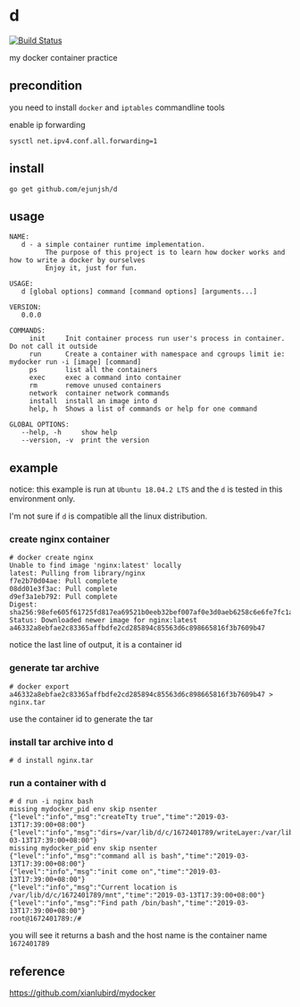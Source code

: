 # d

[![Build Status](https://travis-ci.org/ejunjsh/d.svg?branch=master)](https://travis-ci.org/ejunjsh/d)

my docker container practice


## precondition

you need to install `docker`  and `iptables` commandline tools

enable ip forwarding 

    sysctl net.ipv4.conf.all.forwarding=1

## install

    go get github.com/ejunjsh/d
   
## usage

    NAME:
       d - a simple container runtime implementation.
             The purpose of this project is to learn how docker works and how to write a docker by ourselves
             Enjoy it, just for fun.
    
    USAGE:
       d [global options] command [command options] [arguments...]
    
    VERSION:
       0.0.0
    
    COMMANDS:
         init     Init container process run user's process in container. Do not call it outside
         run      Create a container with namespace and cgroups limit ie: mydocker run -i [image] [command]
         ps       list all the containers
         exec     exec a command into container
         rm       remove unused containers
         network  container network commands
         install  install an image into d
         help, h  Shows a list of commands or help for one command
    
    GLOBAL OPTIONS:
       --help, -h     show help
       --version, -v  print the version


## example

notice: this example is run at `Ubuntu 18.04.2 LTS` and the `d` is tested in this environment only. 

I'm not sure if `d` is compatible all the linux distribution.

### create nginx container

    # docker create nginx
    Unable to find image 'nginx:latest' locally
    latest: Pulling from library/nginx
    f7e2b70d04ae: Pull complete 
    08dd01e3f3ac: Pull complete 
    d9ef3a1eb792: Pull complete 
    Digest: sha256:98efe605f61725fd817ea69521b0eeb32bef007af0e3d0aeb6258c6e6fe7fc1a
    Status: Downloaded newer image for nginx:latest
    a46332a8ebfae2c83365affbdfe2cd285894c85563d6c898665816f3b7609b47
    
notice the last line of output, it is a container id
    
### generate tar archive 

    # docker export a46332a8ebfae2c83365affbdfe2cd285894c85563d6c898665816f3b7609b47 > nginx.tar
    
use the container id to generate the tar

### install tar archive into d
     
    # d install nginx.tar
    
### run a container with d

    # d run -i nginx bash
    missing mydocker_pid env skip nsenter
    {"level":"info","msg":"createTty true","time":"2019-03-13T17:39:00+08:00"}
    {"level":"info","msg":"dirs=/var/lib/d/c/1672401789/writeLayer:/var/lib/d/i/nginx","time":"2019-03-13T17:39:00+08:00"}
    missing mydocker_pid env skip nsenter
    {"level":"info","msg":"command all is bash","time":"2019-03-13T17:39:00+08:00"}
    {"level":"info","msg":"init come on","time":"2019-03-13T17:39:00+08:00"}
    {"level":"info","msg":"Current location is /var/lib/d/c/1672401789/mnt","time":"2019-03-13T17:39:00+08:00"}
    {"level":"info","msg":"Find path /bin/bash","time":"2019-03-13T17:39:00+08:00"}
    root@1672401789:/#
    
you will see it returns a bash and the host name is the container name `1672401789`
    
## reference

https://github.com/xianlubird/mydocker